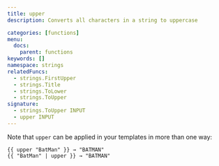 ```yaml
---
title: upper
description: Converts all characters in a string to uppercase

categories: [functions]
menu:
  docs:
    parent: functions
keywords: []
namespace: strings
relatedFuncs:
  - strings.FirstUpper
  - strings.Title
  - strings.ToLower
  - strings.ToUpper
signature:
  - strings.ToUpper INPUT
  - upper INPUT
---
```


Note that `upper` can be applied in your templates in more than one way:

```go-html-template
{{ upper "BatMan" }} → "BATMAN"
{{ "BatMan" | upper }} → "BATMAN"
```
